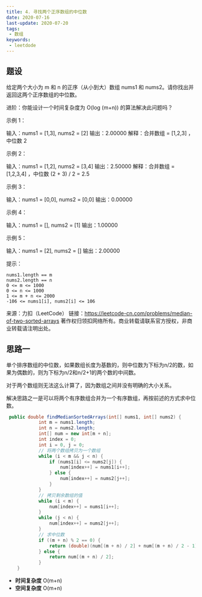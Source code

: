 ```yaml
---
title: 4. 寻找两个正序数组的中位数
date: 2020-07-16
last-update: 2020-07-20
tags:
 - 数组
keywords:
 - leetdode
---
```


## 题设
给定两个大小为 m 和 n 的正序（从小到大）数组 nums1 和 nums2。请你找出并返回这两个正序数组的中位数。

进阶：你能设计一个时间复杂度为 O(log (m+n)) 的算法解决此问题吗？



示例 1：

输入：nums1 = [1,3], nums2 = [2]
输出：2.00000
解释：合并数组 = [1,2,3] ，中位数 2

示例 2：

输入：nums1 = [1,2], nums2 = [3,4]
输出：2.50000
解释：合并数组 = [1,2,3,4] ，中位数 (2 + 3) / 2 = 2.5

示例 3：

输入：nums1 = [0,0], nums2 = [0,0]
输出：0.00000

示例 4：

输入：nums1 = [], nums2 = [1]
输出：1.00000

示例 5：

输入：nums1 = [2], nums2 = []
输出：2.00000

 

提示：

    nums1.length == m
    nums2.length == n
    0 <= m <= 1000
    0 <= n <= 1000
    1 <= m + n <= 2000
    -106 <= nums1[i], nums2[i] <= 106

来源：力扣（LeetCode）
链接：https://leetcode-cn.com/problems/median-of-two-sorted-arrays
著作权归领扣网络所有。商业转载请联系官方授权，非商业转载请注明出处。

## 思路一 

单个排序数组的中位数，如果数组长度为基数的，则中位数为下标为n/2的数，如果为偶数的，则为下标为n/2和n/2+1的两个数的中间数。

对于两个数组则无法这么计算了，因为数组之间并没有明确的大小关系。

解决思路之一是可以将两个有序数组合并为一个有序数组，再按前述的方式求中位数。

```java 
 public double findMedianSortedArrays(int[] nums1, int[] nums2) {
            int m = nums1.length;
            int n = nums2.length;
            int[] num = new int[m + n];
            int index = 0;
            int i = 0, j = 0;
            // 将两个数组拷贝为一个数组
            while (i < m && j < n) {
                if (nums1[i] <= nums2[j]) {
                    num[index++] = nums1[i++];
                } else {
                    num[index++] = nums2[j++];
                }
            }
            // 拷贝剩余数组的值
            while (i < m) {
                num[index++] = nums1[i++];
            }
            while (j < n) {
                num[index++] = nums2[j++];
            }
            // 求中位数
            if ((m + n) % 2 == 0) {
                return (double)(num[(m + n) / 2] + num[(m + n) / 2 - 1]) / 2;
            } else {
                return num[(m + n) / 2];
            }
    }
```
- **时间复杂度** O(m+n)
- **空间复杂度** O(m+n)
